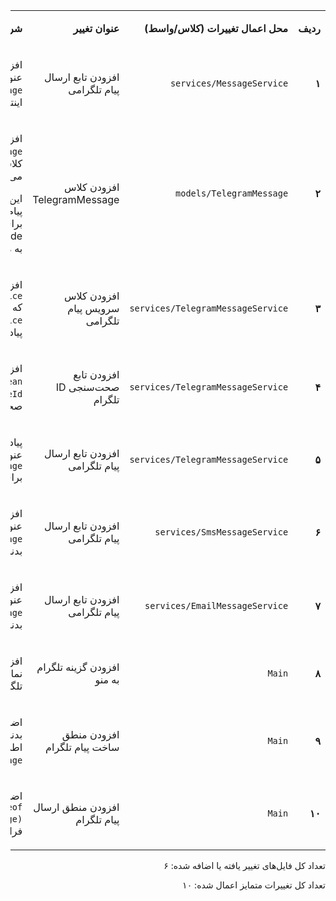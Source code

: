 <table dir='rtl'>
<tbody>
<tr>
<td width="64">
<p><strong>ردیف</strong></p>
</td>
<td width="198">
<p><strong>محل اعمال تغییرات (کلاس/واسط)</strong></p>
</td>
<td width="141">
<p><strong>عنوان تغییر</strong></p>
</td>
<td width="292">
<p><strong>شرحی کوتاه از تغییر</strong></p>
</td>
</tr>
<tr>
<td width="64">
<p><strong>۱</strong></p>
</td>
<td width="198">
<p><code>services/MessageService</code></p>
</td>
<td width="141">
<p>افزودن تابع ارسال پیام تلگرامی</p>
</td>
<td width="292">
<p>افزودن یک متد <code>void</code> با عنوان <code>sendTelegramMessage</code> به اینترفیس.</p>
</td>
</tr>
<tr>
<td width="64">
<p><strong>۲</strong></p>
</td>
<td width="198">
<p><code>models/TelegramMessage</code></p>
</td>
<td width="141">
<p>افزودن کلاس TelegramMessage</p>
</td>
<td width="292">
<p>افزودن کلاس <code>TelegramMessage</code> که از کلاس <code>Message</code> ارث‌بری می‌کند.</p>
<p>این کلاس مدل مربوط به پیام‌رسان تلگرام است که برای <code>get</code>code> و <code>set</code>code> کردن id مربوط به مبدا و مقصد است.</p>
</td>
</tr>
<tr>
<td width="64">
<p><strong>۳</strong></p>
</td>
<td width="198">
<p><code>services/TelegramMessageService</code></p>
</td>
<td width="141">
<p>افزودن کلاس سرویس پیام تلگرامی</p>
</td>
<td width="292">
<p>افزودن کلاس <code>TelegramMessageService</code> که اینترفیس <code>MessageService</code> را پیاده‌سازی می‌کند.</p>
</td>
</tr>
<tr>
<td width="64">
<p><strong>۴</strong></p>
</td>
<td width="198">
<p><code>services/TelegramMessageService</code></p>
</td>
<td width="141">
<p>افزودن تابع صحت‌سنجی ID تلگرام</p>
</td>
<td width="292">
<p>افزودن یک متد <code>private boolean</code> با عنوان <code>validateId</code> برای بررسی صحت ID.</p>
</td>
</tr>
<tr>
<td width="64">
<p><strong>۵</strong></p>
</td>
<td width="198">
<p><code>services/TelegramMessageService</code></p>
</td>
<td width="141">
<p>افزودن تابع ارسال پیام تلگرامی</p>
</td>
<td width="292">
<p>پیاده‌سازی متد <code>void</code> با عنوان <code>sendTelegramMessage</code> برای ارسال پیام.</p>
</td>
</tr>
<tr>
<td width="64">
<p><strong>۶</strong></p>
</td>
<td width="198">
<p><code>services/SmsMessageService</code></p>
</td>
<td width="141">
<p>افزودن تابع ارسال پیام تلگرامی</p>
</td>
<td width="292">
<p>افزودن یک متد <code>void</code> با عنوان <code>sendTelegramMessage</code> که بدنه‌ی آن خالی است.</p>
</td>
</tr>
<tr>
<td width="64">
<p><strong>۷</strong></p>
</td>
<td width="198">
<p><code>services/EmailMessageService</code></p>
</td>
<td width="141">
<p>افزودن تابع ارسال پیام تلگرامی</p>
</td>
<td width="292">
<p>افزودن یک متد <code>void</code> با عنوان <code>sendTelegramMessage</code> که بدنه‌ی آن خالی است.</p>
</td>
</tr>
<tr>
<td width="64">
<p><strong>۸</strong></p>
</td>
<td width="198">
<p><code>Main</code></p>
</td>
<td width="141">
<p>افزودن گزینه تلگرام به منو</p>
</td>
<td width="292">
<p>افزودن یک <code>println</code> برای نمایش گزینه ارسال پیام تلگرامی به کاربر.</p>
</td>
</tr>
<tr>
<td width="64">
<p><strong>۹</strong></p>
</td>
<td width="198">
<p><code>Main</code></p>
</td>
<td width="141">
<p>افزودن منطق ساخت پیام تلگرام</p>
</td>
<td width="292">
<p>اضافه کردن <code>case 3:</code> به بدنه‌ی <code>switch</code> برای دریافت اطلاعات و ساخت شیء <code>TelegramMessage</code>.</p>
</td>
</tr>
<tr>
<td width="64">
<p><strong>۱۰</strong></p>
</td>
<td width="198">
<p><code>Main</code></p>
</td>
<td width="141">
<p>افزودن منطق ارسال پیام تلگرام</p>
</td>
<td width="292">
<p>اضافه کردن بلوک <code>else if (message instanceof TelegramMessage)</code> برای فراخوانی سرویس تلگرام.</p>
</td>
</tr>
</tbody>
</table>
<div dir='rtl'>
<p>تعداد کل فایل‌های تغییر یافته یا اضافه شده: ۶</p>
<p>تعداد کل تغییرات متمایز اعمال شده: ۱۰</p>
</div>
